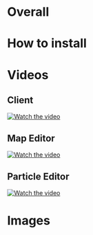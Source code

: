 # Overall

# How to install

# Videos

## Client

[![Watch the video](https://img.youtube.com/vi/JMvPSk-qrz0/hqdefault.jpg)](https://youtu.be/JMvPSk-qrz0)

## Map Editor

[![Watch the video](https://img.youtube.com/vi/c404W5jLnxQ/hqdefault.jpg)](https://youtu.be/c404W5jLnxQ)

## Particle Editor

[![Watch the video](https://img.youtube.com/vi/BKsIN5Cw4cw/hqdefault.jpg)](https://youtu.be/BKsIN5Cw4cw)

# Images
